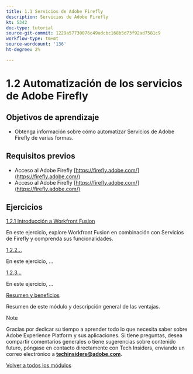 ```yaml
---
title: 1.1 Servicios de Adobe Firefly
description: Servicios de Adobe Firefly
kt: 5342
doc-type: tutorial
source-git-commit: 1229a57730076c49adcbc168b5d73f92ad7581c9
workflow-type: tm+mt
source-wordcount: '136'
ht-degree: 2%

---
```


# 1.2 Automatización de los servicios de Adobe Firefly

## Objetivos de aprendizaje

- Obtenga información sobre cómo automatizar Servicios de Adobe Firefly de varias formas.

## Requisitos previos

- Acceso al Adobe Firefly [https://firefly.adobe.com/](https://firefly.adobe.com/)
- Acceso al Adobe Firefly [https://firefly.adobe.com/](https://firefly.adobe.com/)

## Ejercicios

[1.2.1 Introducción a Workfront Fusion](./ex1.md)

En este ejercicio, explore Workfront Fusion en combinación con Servicios de Firefly y comprenda sus funcionalidades.

[1.2.2...](./ex2.md)

En este ejercicio, ...

[1.2.3...](./ex3.md)

En este ejercicio, ...

[Resumen y beneficios](./summary.md)

Resumen de este módulo y descripción general de las ventajas.

>[!NOTE]
>
>Gracias por dedicar su tiempo a aprender todo lo que necesita saber sobre Adobe Experience Platform y sus aplicaciones. Si tiene preguntas, desea compartir comentarios generales o tiene sugerencias sobre contenido futuro, póngase en contacto directamente con Tech Insiders, enviando un correo electrónico a **techinsiders@adobe.com**.

[Volver a todos los módulos](../../../overview.md)
